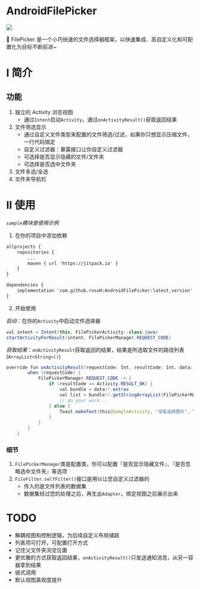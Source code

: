 # AndroidFilePicker
[![](https://jitpack.io/v/rosuH/AndroidFilePicker.svg)](https://jitpack.io/#rosuH/AndroidFilePicker)

:bookmark: FilePicker 是一个小巧快速的文件选择器框架，以快速集成、高自定义化和可配置化为目标不断前进~

# I 简介

## 功能
1. 独立的 Activity 浏览视图
    - 通过`Intent`启动`Activity`，通过`onActivityResult()`获取返回结果
2. 文件筛选显示
    - 通过自定义文件类型来配置的文件筛选/过滤，如果你只想显示压缩文件，一行代码搞定
    - 自定义过滤器：暴露接口让你自定义过滤器
    - 可选择是否显示隐藏的文件/文件夹
    - 可选择是否选中文件夹
3. 文件多选/全选
4. 文件夹导航栏

# II 使用

*`sample`模块是使用示例*

1. 在你的项目中添加依赖

```xml
allprojects {
    repositories {
	    ...
    	maven { url 'https://jitpack.io' }
    }
}
```

```xml
dependencies {
    implementation 'com.github.rosuH:AndroidFilePicker:latest_version'
}
```

2. 开始使用

*启动*：在你的`Activity`中启动文件选择器

```java
val intent = Intent(this, FilePickerActivity::class.java)
startActivityForResult(intent, FilePickerManager.REQUEST_CODE)
```

*获取结果*：`onActivityResult`获取返回的结果，结果是所选取文件的路径列表(`ArrayList<String>()`)

```java
override fun onActivityResult(requestCode: Int, resultCode: Int, data: Intent?) {
        when (requestCode) {
            FilePickerManager.REQUEST_CODE -> {
                if (resultCode == Activity.RESULT_OK) {
                    val bundle = data!!.extras
                    val list = bundle!!.getStringArrayList(FilePickerManager.RESULT_KEY)
                    // do your work...
                } else {
                    Toast.makeText(this@SampleActivity, "没有选择图片", Toast.LENGTH_SHORT).show()
                }
            }
        }
    }
```



### 细节



1. `FilePickerManager`类是配置类，你可以配置『是否显示隐藏文件』、『是否忽略选中文件夹』等选项
2. `FileFilter.selfFilter()`接口是用以让您自定义过滤器的
   - 传入的是文件列表的数据集
   - 数据集经过您的处理之后，再生出`Adapter`，绑定视图之后展示出来

# TODO

- 解耦视图和控制逻辑，为后续自定义布局铺路
- 列表项可打开，可配置打开方式
- 记住父文件夹浏览位置
- 更优雅的方式获取返回结果，`onActivityResult()`只发送通知消息，从另一容器拿到结果
- 链式调用
- 默认视图美观度提升
